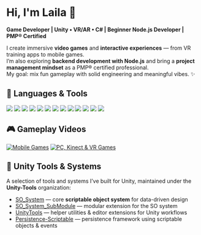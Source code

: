 # Hi, I'm Laila 👋  
**Game Developer | Unity • VR/AR • C# | Beginner Node.js Developer | PMP® Certified**

I create immersive **video games** and **interactive experiences** — from VR training apps to mobile games.  
I’m also exploring **backend development with Node.js** and bring a **project management mindset** as a PMP® certified professional.  
My goal: mix fun gameplay with solid engineering and meaningful vibes. ✨  


## 🧰 Languages & Tools

<p align="left">
  <img src="https://img.shields.io/badge/Unity3D-100000?style=flat-square&logo=unity&logoColor=white" />
  <img src="https://img.shields.io/badge/C%23-239120?style=flat-square&logo=csharp&logoColor=white" />
  <img src="https://img.shields.io/badge/Photon-Multiplayer-blue?style=flat-square" />
  <img src="https://img.shields.io/badge/AR%2FVR-Development-purple?style=flat-square" />
  <img src="https://img.shields.io/badge/Firebase-FFCA28?style=flat-square&logo=firebase&logoColor=black" />
  <img src="https://img.shields.io/badge/JavaScript-F7DF1E?style=flat-square&logo=javascript&logoColor=black" />
  <img src="https://img.shields.io/badge/Node.js-339933?style=flat-square&logo=node.js&logoColor=white" />
  <img src="https://img.shields.io/badge/REST%20APIs-25A162?style=flat-square&logo=api&logoColor=white" />
  <img src="https://img.shields.io/badge/MongoDB-47A248?style=flat-square&logo=mongodb&logoColor=white" />
  <img src="https://img.shields.io/badge/Git-F05032?style=flat-square&logo=git&logoColor=white" />
  <img src="https://img.shields.io/badge/Jira-0052CC?style=flat-square&logo=jira&logoColor=white" />
  <img src="https://img.shields.io/badge/Agile-Project%20Management-blue?style=flat-square" />
  <img src="https://img.shields.io/badge/PMP%20Certified-FFD43B?style=flat-square&logo=google-scholar&logoColor=black" />
</p>


## 🎮 Gameplay Videos

[![Mobile Games](https://img.shields.io/badge/YouTube-Mobile_Games-red?logo=youtube&logoColor=white)](https://www.youtube.com/playlist?list=PLS-j2IQCB243yIVIVGJI0gzz6FnCbWI6B)
[![PC, Kinect & VR Games](https://img.shields.io/badge/YouTube-PC_&_VR_Games-red?logo=youtube&logoColor=white)](https://www.youtube.com/playlist?list=PLao4MForo3ZQfpdYtYTNhiqcjEsvvDWyp)

## 🧩 Unity Tools & Systems

A selection of tools and systems I’ve built for Unity, maintained under the **Unity-Tools** organization:

- [SO_System](https://github.com/Unity-Tools/SO_System) — core **scriptable object system** for data-driven design  
- [SO_System_SubModule](https://github.com/Unity-Tools/SO_System_SubModule) — modular extension for the SO system  
- [UnityTools](https://github.com/Unity-Tools/UnityTools) — helper utilities & editor extensions for Unity workflows  
- [Persistence-Scriptable](https://github.com/Unity-Tools/Persistence-Scriptable) — persistence framework using scriptable objects & events

